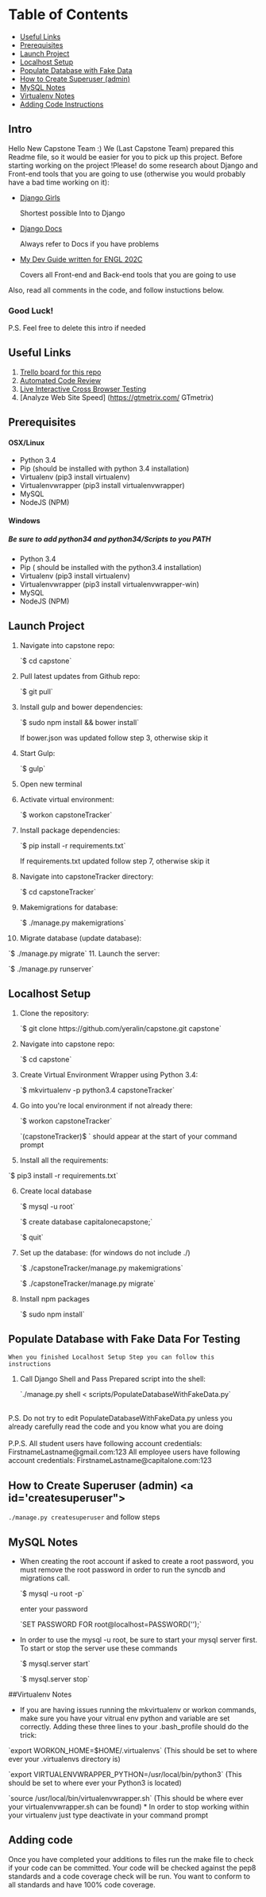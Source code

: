 # Table of Contents
  * [Useful Links](#useful-links)
  * [Prerequisites](#prerequisites)
  * [Launch Project](#launch-project)
  * [Localhost Setup](#localhost-setup)
  * [Populate Database with Fake Data](#populate-database)
  * [How to Create Superuser (admin)](#createsuperuser)
  * [MySQL Notes](#mysql-notes)
  * [Virtualenv Notes](#virtualenv-notes)
  * [Adding Code Instructions](#adding-code)

## Intro
Hello New Capstone Team :) We (Last Capstone Team) prepared this Readme file, so it would be easier for you to pick up this project.
Before starting working on the project !Please! do some research about Django and Front-end tools that you are going to use (otherwise you would probably have a bad time working on it):

* [Django Girls](https://djangogirls.org/ "Django Girls") 
   <p>Shortest possible Into to Django
* [Django Docs](https://docs.djangoproject.com "Django Docs")
   <p>Always refer to Docs if you have problems
* [My Dev Guide written for ENGL 202C](https://www.dropbox.com/s/4fwvmfffze3qiyz/Web%20Development%20Guide%20for%20College%20Students.pdf?dl=0 "Dev Guide")
   <p> Covers all Front-end and Back-end tools that you are going to use

Also, read all comments in the code, and follow instuctions below.

### Good Luck!

P.S. Feel free to delete this intro if needed

## Useful Links<a id="useful-links"></a>
1. [Trello board for this repo](https://trello.com/b/fa1VjgZB/captostonetracker "Trello board for this repo")
2. [Automated Code Review](https://www.quantifiedcode.com/ "QuantifiedCode")
3. [Live Interactive Cross Browser Testing](https://www.browserling.com/ "Browserling")
4. [Analyze Web Site Speed] (https://gtmetrix.com/ GTmetrix)

## Prerequisites<a id="prerequisites"></a>
#### OSX/Linux
* Python 3.4
* Pip (should be installed with python 3.4 installation)
* Virtualenv (pip3 install virtualenv)
* Virtualenvwrapper (pip3 install virtualenvwrapper)
* MySQL
* NodeJS (NPM)

#### Windows
##### Be sure to add python34 and python34/Scripts to you PATH
* Python 3.4
* Pip ( should be installed with the python3.4 installation)
* Virtualenv (pip3 install virtualenv)
* Virtualenvwrapper (pip3 install virtualenvwrapper-win)
* MySQL
* NodeJS (NPM)

## Launch Project<a id="launch-project"></a>
1. Navigate into capstone repo:
   <p>`$ cd capstone`
2. Pull latest updates from Github repo:
   <p>`$ git pull`
3. Install gulp and bower dependencies:
   <p>`$ sudo npm install && bower install`
   <p>If bower.json was updated follow step 3, otherwise skip it
4. Start Gulp:
   <p>`$ gulp`
5. Open new terminal
   <p>
6. Activate virtual environment:
   <p>`$ workon capstoneTracker`
7. Install package dependencies:
   <p>`$ pip install -r requirements.txt`
   <p>If requirements.txt updated follow step 7, otherwise skip it
8. Navigate into capstoneTracker directory:
   <p>`$ cd capstoneTracker`
9. Makemigrations for database:
   <p>`$ ./manage.py makemigrations`
10. Migrate database (update database):
   <p>`$ ./manage.py migrate`
11. Launch the server:
   <p>`$ ./manage.py runserver`


## Localhost Setup<a id="localhost-setup"></a>
1. Clone the repository:
   <p>`$ git clone https://github.com/yeralin/capstone.git capstone`

2. Navigate into capstone repo:
   <p>`$ cd capstone`

3. Create Virtual Environment Wrapper using Python 3.4:
   <p>`$ mkvirtualenv -p python3.4 capstoneTracker`

4. Go into you're local environment if not already there:
    <p>`$ workon capstoneTracker`
    <p>`(capstoneTracker)$ ` should appear at the start of your command prompt

5. Install all the requirements:
  <p>`$ pip3 install -r requirements.txt`

6. Create local database
    <p>`$ mysql -u root`
    <p>`$ create database capitalonecapstone;`
    <p>`$ quit`

7. Set up the database: (for windows do not include ./)
    <p>`$ ./capstoneTracker/manage.py makemigrations`
    <p>`$ ./capstoneTracker/manage.py migrate`

8. Install npm packages
    <p>`$ sudo npm install`

## Populate Database with Fake Data For Testing <a id="populate-database"></a>
    When you finished Localhost Setup Step you can follow this instructions
1. Call Django Shell and Pass Prepared script into the shell:
    <p>`./manage.py shell < scripts/PopulateDatabaseWithFakeData.py`
<br>
P.S. Do not try to edit PopulateDatabaseWithFakeData.py unless you already carefully read the code and you know what you are doing
<br><br>
P.P.S. All student users have following account credentials: FirstnameLastname@gmail.com:123
       All employee users have following account credentials: FirstnameLastname@capitalone.com:123

## How to Create Superuser (admin) <a id='createsuperuser"></a>
`./manage.py createsuperuser` and follow steps

## MySQL Notes <a id="mysql-notes"></a>
* When creating the root account if asked to create a root password, you must
 remove the root password in order to run the syncdb and migrations call.
  <p>`$ mysql -u root -p`
  <p>enter your password
  <p>`SET PASSWORD FOR root@localhost=PASSWORD('');`

* In order to use the mysql -u root, be sure to start your mysql server first. To start or stop the server use these commands
  <p>`$ mysql.server start`
  <p>`$ mysql.server stop`

##Virtualenv Notes <a id="virtualenv-notes"></a>
* If you are having issues running the mkvirtualenv or workon commands, make sure you have your vitrual env python and variable are set correctly. Adding these three lines to your .bash_profile should do the trick:
<p> `export WORKON_HOME=$HOME/.virtualenvs`  (This should be set to where ever your .virtualenvs directory is)
<p> `export VIRTUALENVWRAPPER_PYTHON=/usr/local/bin/python3` (This should be set to where ever your Python3 is located)
<p> `source /usr/local/bin/virtualenvwrapper.sh` (This should be where ever your virtualenvwrapper.sh can be found)
* In order to stop working within your virtualenv just type deactivate in your command prompt

## Adding code<a id="adding-code"></a>
Once you have completed your additions to files run the make file to check if your
code can be committed. Your code will be checked against the pep8 standards and
a code coverage check will be run. You want to conform to all standards and
have 100% code coverage.
